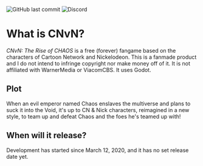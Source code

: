 <img alt="GitHub last commit" src="https://img.shields.io/github/last-commit/captainnintendo/CNvN?logo=github&style=for-the-badge"> <img alt="Discord" src="https://img.shields.io/discord/725118938597294151?color=5865F2&label=discord&logo=discord&logoColor=white&style=for-the-badge"> 



# What is CNvN?
*CNvN: The Rise of CHAOS* is a free (forever) fangame based on the characters of Cartoon Network and Nickelodeon.
This is a fanmade product and I do not intend to infringe copyright nor make money off of it. It is not affiliated with WarnerMedia or ViacomCBS. It uses Godot.

## Plot
When an evil emperor named Chaos enslaves the multiverse and plans to suck it into the Void, it's up to CN & Nick characters, reimagined in a new style, to team up and defeat Chaos and the foes he's teamed up with!

## When will it release?
Development has started since March 12, 2020, and it has no set release date yet.
